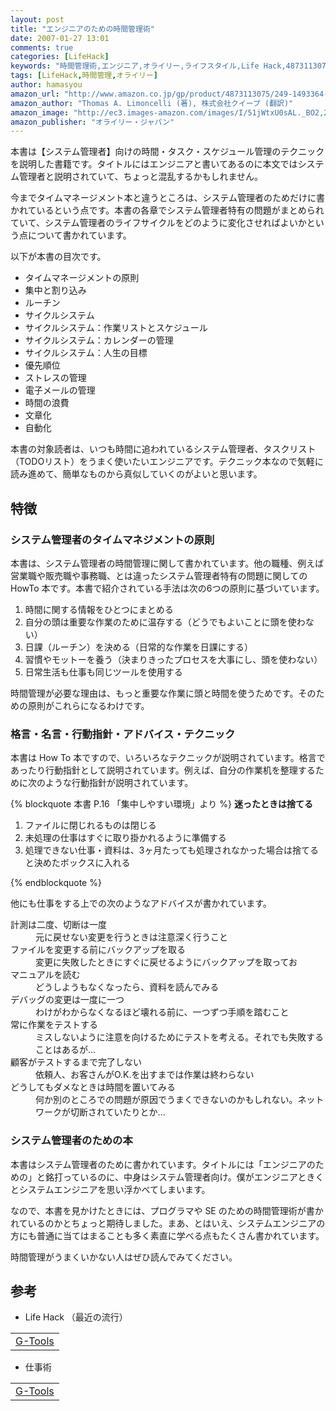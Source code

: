 ```yaml
---
layout: post
title: "エンジニアのための時間管理術"
date: 2007-01-27 13:01
comments: true
categories: [LifeHack]
keywords: "時間管理術,エンジニア,オライリー,ライフスタイル,Life Hack,4873113075"
tags: [LifeHack,時間管理,オライリー]
author: hamasyou
amazon_url: "http://www.amazon.co.jp/gp/product/4873113075/249-1493364-6977169?ie=UTF8&tag=sorehabooks-22&linkCode=xm2&camp=247&creativeASIN=4873113075"
amazon_author: "Thomas A. Limoncelli (著), 株式会社クイープ (翻訳)"
amazon_image: "http://ec3.images-amazon.com/images/I/51jWtxU0sAL._BO2,204,203,200_PIsitb-sticker-arrow-click,-76_AA300_SH20_OU09_.jpg"
amazon_publisher: "オライリー・ジャパン"
---
```


本書は【システム管理者】向けの時間・タスク・スケジュール管理のテクニックを説明した書籍です。タイトルにはエンジニアと書いてあるのに本文ではシステム管理者と説明されていて、ちょっと混乱するかもしれません。

今までタイムマネージメント本と違うところは、システム管理者のためだけに書かれているという点です。本書の各章でシステム管理者特有の問題がまとめられていて、システム管理者のライフサイクルをどのように変化させればよいかという点について書かれています。

以下が本書の目次です。

<ul><li>タイムマネージメントの原則</li>
<li>集中と割り込み</li>
<li>ルーチン</li>
<li>サイクルシステム</li>
<li>サイクルシステム：作業リストとスケジュール</li>
<li>サイクルシステム：カレンダーの管理</li>
<li>サイクルシステム：人生の目標</li>
<li>優先順位</li>
<li>ストレスの管理</li>
<li>電子メールの管理</li>
<li>時間の浪費</li>
<li>文章化</li>
<li>自動化</li></ul>

本書の対象読者は、いつも時間に追われているシステム管理者、タスクリスト（TODOリスト）をうまく使いたいエンジニアです。テクニック本なので気軽に読み進めて、簡単なものから真似していくのがよいと思います。


<!-- more -->

<h2>特徴</h2>

<h3>システム管理者のタイムマネジメントの原則</h3>

本書は、システム管理者の時間管理に関して書かれています。他の職種、例えば営業職や販売職や事務職、とは違ったシステム管理者特有の問題に関しての HowTo 本です。本書で紹介されている手法は次の6つの原則に基づいています。

<ol><li>時間に関する情報をひとつにまとめる</li>
<li>自分の頭は重要な作業のために温存する（どうでもよいことに頭を使わない）</li>
<li>日課（ルーチン）を決める（日常的な作業を日課にする）</li>
<li>習慣やモットーを養う（決まりきったプロセスを大事にし、頭を使わない）</li>
<li>日常生活も仕事も同じツールを使用する</li></ol>

時間管理が必要な理由は、もっと重要な作業に頭と時間を使うためです。そのための原則がこれらになるわけです。

<h3>格言・名言・行動指針・アドバイス・テクニック</h3>

本書は How To 本ですので、いろいろなテクニックが説明されています。格言であったり行動指針として説明されています。例えば、自分の作業机を整理するために次のような行動指針が説明されています。

{% blockquote 本書 P.16 「集中しやすい環境」より %}
<strong>迷ったときは捨てる</strong>

<ol><li>ファイルに閉じれるものは閉じる</li>
<li>未処理の仕事はすぐに取り掛かれるように準備する</li>
<li>処理できない仕事・資料は、3ヶ月たっても処理されなかった場合は捨てると決めたボックスに入れる</li></ol>


{% endblockquote %}

他にも仕事をする上での次のようなアドバイスが書かれています。

<dl>
  <dt>計測は二度、切断は一度</dt>
    <dd>元に戻せない変更を行うときは注意深く行うこと</dd>
  <dt>ファイルを変更する前にバックアップを取る</dt>
    <dd>変更に失敗したときにすぐに戻せるようにバックアップを取ってお</dd>
  <dt>マニュアルを読む</dt>
    <dd>どうしようもなくなったら、資料を読んでみる</dd>
  <dt>デバッグの変更は一度に一つ</dt>
    <dd>わけがわからなくなるほど壊れる前に、一つずつ手順を踏むこと</dd>
  <dt>常に作業をテストする</dt>
    <dd>ミスしないように注意を向けるためにテストを考える。それでも失敗することはあるが...</dd>
  <dt>顧客がテストするまで完了しない</dt>
    <dd>依頼人、お客さんがO.K.を出すまでは作業は終わらない</dd>
  <dt>どうしてもダメなときは時間を置いてみる</dt>
    <dd>何か別のところでの問題が原因でうまくできないのかもしれない。ネットワークが切断されていたりとか...</dd>
</dl>

<h3>システム管理者のための本</h3>

本書はシステム管理者のために書かれています。タイトルには「エンジニアのための」と銘打っているのに、中身はシステム管理者向け。僕がエンジニアときくとシステムエンジニアを思い浮かべてしまいます。

なので、本書を見かけたときには、プログラマや SE のための時間管理術が書かれているのかとちょっと期待しました。まあ、とはいえ、システムエンジニアの方にも普通に当てはまることも多く素直に学べる点もたくさん書かれています。

時間管理がうまくいかない人はぜひ読んでみてください。

<h2>参考</h2>

+ Life Hack （最近の流行）
<table  border="0" width="400" cellpadding="5"><tr><td colspan="2"><a href="http://www.amazon.co.jp/exec/obidos/ASIN/4774127280/sorehabooks-22/ref=nosim/" rel="external nofollow">G-Tools</a></font></td></tr></table>

+ 仕事術
<table width="400" border="0" cellpadding="5"><tr><td colspan="2"><a href="http://www.amazon.co.jp/exec/obidos/ASIN/4576060732/sorehabooks-22/ref=nosim/" rel="external nofollow">G-Tools</a></font></td></tr></table>




